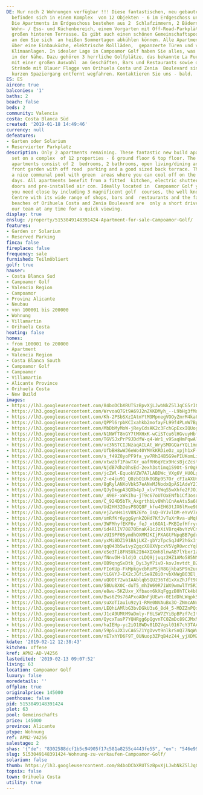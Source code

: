```yaml
---
DE: Nur noch 2 Wohnungen verfügbar !!! Diese fantastischen, neu gebauten Apartments
  befinden sich in einem Komplex  von 12 Objekten - 6 im Erdgeschoss und 6 im Obergeschoss.
  Die Apartments im Erdgeschoss bestehen aus 2  Schlafzimmern, 2 Bädern, einem offenen
  Wohn- / Ess- und Küchenbereich, einem Vorgarten mit Off-Road-Parkplätzen  und einer
  großen hinteren Terrasse. Es gibt auch einen schönen Gemeinschaftspool mit Grünflächen,
  an dem Sie sich  an heißen Sommertagen abkühlen können. Alle Apartments verfügen
  über eine Einbauküche, elektrische Rollläden,  gepanzerte Türen und vorinstallierte
  Klimaanlagen. In idealer Lage in Campoamor Golf haben Sie alles, was Sie  brauchen,
  in der Nähe. Dazu gehören 3 herrliche Golfplätze, das bekannte La Fuente Center
  mit einer großen Auswahl  an Geschäften, Bars und Restaurants sowie die berühmten
  Strände mit Blauer Flagge von Orihuela Costa und Zenia  Boulevard sind nur einen
  kurzen Spaziergang entfernt wegfahren. Kontaktieren Sie uns - bald.
ES: ES
aircon: true
balconies: '1'
baths: 2
beach: false
beds: 2
community: Valencia
costa: Costa Blanca Süd
created: '2019-01-18 14:49:46'
currency: null
defeatures:
- Garten oder Solarium
- Reservierter Parkplatz
description: Only 2 apartments remaining. These fantastic new build apartments are
  set on a complex  of 12 properties - 6 ground floor 6 top floor. The ground floor
  apartments consist of 2  bedrooms, 2 bathrooms, open living/dining and kitchen area,
  front garden with off road  parking and a good sized back terrace. There is also
  a nice communal pool with green  areas where you can cool off on the hot summer
  days. All apartments benefit from a fitted  kitchen, electric shutters, armoured
  doors and pre-installed air con. Ideally located in  Campoamor Golf you have everything
  you need close by including 3 magnificent golf  courses, the well known La Fuente
  Centre with its wide range of shops, bars and  restaurants and the famous blue flag
  beaches of Orihuela Costa and Zenia Boulevard are  only a short drive away. Contact
  our team at any time for a quick viewing.
display: true
enslug: /property/5153049148391424-Apartment-for-sale-Campoamor-Golf/
features:
- Garden or Solarium
- Reserved Parking
finca: false
fireplace: false
frequency: sale
furnished: Teilmöbliert
golf: true
hauser:
- Costa Blanca Sud
- Campoamor Golf
- Valencia Region
- Campoamor
- Provinz Alicante
- Neubau
- von 100001 bis 200000
- Wohnung
- Villamartin
- Orihuela Costa
heating: false
homes:
- from 100001 to 200000
- Apartment
- Valencia Region
- Costa Blanca South
- Campoamor Golf
- Campoamor
- Villamartin
- Alicante Province
- Orihuela Costa
- New Build
images:
- https://lh3.googleusercontent.com/84boDCbXRUTSzBpvXjLJwbNkZ5lJqCG5rIC1iXwZGU9svsDSa_TLYhBVT-kJPj2hXGgHN4aLL3J9Pae4JR0G=w640-rj-e30-l100
- https://lh3.googleusercontent.com/WrvoaQ7Gt9A69J2nZKKDMyh_--L9bHg3fMq_U-ZKMb99xvKCsVyh-Hp3xV9K15_AE9xlDw4LkaY7aGj08gMt=w640-rj-e30-l100
- https://lh3.googleusercontent.com/Kh-2PSbSXzIAtmYtM9MpnegVOOyZmrM4ka84wFY485jg_e_VZzZswHNveWKb9EY5OxyfEdpDt71iMHWClDAgmg=w640-rj-e30-l100
- https://lh3.googleusercontent.com/QPPl6rpbKCIxahkb2mofayFL99f4PLmW7BpfsdMyiz_rgIgA0aOtD3proZnHjTOf2o0D6HBKghyx3viVYZ6_=w640-rj-e30-l100
- https://lh3.googleusercontent.com/MbDbMyMoW-jReyCdsAK2c3FchGpExxIQUogldA7taw89ExuC4Z9H1X-0MsGsORr1Se4eRtvId4XS6lRO8HwJSA=w640-rj-e30-l100
- https://lh3.googleusercontent.com/N1NWfT8nGY7tMXHxK-wCiSTcu6lHGvuyHbfMT2rdbMC2B-gKasvzjTZWyp4t8rULdxyBYkBjJ7txXdG1Ygc2QQ=w640-rj-e30-l100
- https://lh3.googleusercontent.com/TGVSJxPrP9JDdfW-q4-Wr1_v9SaqHmPqwAlVmJzt3eWOndwK5kEcvNiiAvqy22xWOq__l_Rk0Q2PDVTtnZn6=w640-rj-e30-l100
- https://lh3.googleusercontent.com/vc3NSTCIJNzaqAILAt_WrySMOGQarYQL1mxstVT2f_bgY-ydRVFaAQtF4CMmPp_jagCoWDV-CVFySmYDJwCu=w640-rj-e30-l100
- https://lh3.googleusercontent.com/UfbBH8wWJ6eWo40YMYkKRDieOz_xpjh1xF-tkJhk0s8O-gBGXB0EHmgu5PPj1kciUgZAgntHabiVj0YVYV-0hA=w640-rj-e30-l100
- https://lh3.googleusercontent.com/s_f49Z8yoPF9fa_yw7RhI4B5G9ePIUKomLi6xSdBu661lpYZDTYb6SLj04hyKZPDqm4DAwNC6clgKsdfwo8Jjw=w640-rj-e30-l100
- https://lh3.googleusercontent.com/xtwzbf1PawTXr_uafRH6qYEx9HcsBjcZcstujZMseF8vLjC-K5THCkzkKvsx-SrED5r6ECqhCD2CsC6PAwOCMg=w640-rj-e30-l100
- https://lh3.googleusercontent.com/NjdB7dhz0hsEd-2exh3stimq1S9Ot-Sr0gKLCQN7STX4vAAbCTXd4P5neQn60ICnPLqC2C-LLDJ3Od72xd92=w640-rj-e30-l100
- https://lh3.googleusercontent.com/jcZWl-EquokVZW7A7LABDWc_VXg6V_HU0LgICMtDyO_gCWfh2dNNC_JdXQ74WC2UPxX_qDYUWslITszh5vkB=w640-rj-e30-l100
- https://lh3.googleusercontent.com/2-e4ju91_Q0zbO1Uk0GBp9S7Or_cFIaAXUmxjI_k1cl0WVGA_gEPZOgyoYmSKBZqJf_x7tpOrGbPsuumHGTL=w640-rj-e30-l100
- https://lh3.googleusercontent.com/8gRylANXoVbk57eANxMJNodxQpAS1AdeY2IBXVb_F20h1g1Jc10P8fb7_9lQpV0-9Ozn1M2A8w9E4SO337tKNQ=w640-rj-e30-l100
- https://lh3.googleusercontent.com/QJyDkgpA3QXb4pJ_xlv7tWqS5wXhfe2FJOJc4FW_i8Ijx1YbrgMKRT4pSxXWenVPvwizuu4WUQqsOZtoVlKUPA=w640-rj-e30-l100
- https://lh3.googleusercontent.com/_49BF-xWkIhu-jT9c67oUTOxENfb1Cf3osd8vOJ5luk_cQiWX6eFh8RIUMvP7HXcoIQSlaAszitp9JHlOsZN=w640-rj-e30-l100
- https://lh3.googleusercontent.com/C_924D5bTk_AxgrthbLv8WhlCnAeAts5a68r5WZ9ZgupoOGAKC4av5nHU7nrtueHbHboRlgUfeBf-K_RVrk4Uw=w640-rj-e30-l100
- https://lh3.googleusercontent.com/Ud2HH32OesP8OQ8F_kfu4EH63tJX6lMxe9LN4t_N8MTBd7sQYOQMxb4moF8MflaFbwo9JXfuWgQRmzrTo4HN=w640-rj-e30-l100
- https://lh3.googleusercontent.com/ejZwnHs1sV8NZ6Yo_IsQ-0YJvlDM-eYvV7A51x5WLd6tCXkynvDb3fWLQL6e-ngmYKsh8DVmT_lW5gjFgLdDKA=w640-rj-e30-l100
- https://lh3.googleusercontent.com/smRfKr6yggGynkZQHd7KfJvTuXrRva-uMqFov8lWjnN0EQnQo_emnCTO2ez62gZR9maekht0O9YsoIucbhdq=w640-rj-e30-l100
- https://lh3.googleusercontent.com/3WFMhyfEKF6v_feJ_xt6OA1-PKBIefHfryraMhObwzaKHYRoMsOJ6QB9onDlUS8AWbEPEe_Qboj16er-rWGbwA=w640-rj-e30-l100
- https://lh3.googleusercontent.com/id4RlIV7087ObnaK41cJzXiV8rq4bvYzVCmOhWlbMCTVevG_IovWx575-dnSQTCZpYTqd2YL8R0-0HykGkXQ=w640-rj-e30-l100
- https://lh3.googleusercontent.com/zUI9PF05ymdhOXMMJKIjPXAGtFNpqBB7gdrwIjmvfSK7cAadRX23XuOfKRKa7t9s0cF6ye8WYKhzNz3zh-dd=w640-rj-e30-l100
- https://lh3.googleusercontent.com/yxMi8DZ191BAjLKZ-gbYzTpcSqJdP2hGx3jb_1y1M_N06rtkusYRzKhNO-oVmPgN0yOCTgB48yNNbqwwepOZ=w640-rj-e30-l100
- https://lh3.googleusercontent.com/qq043b5wivyZgqcX88XVpcxV5VgR0wccYqODLoNGb3mgOEWY_Xdiw9KCIcOaLaORHTv_SanwFBrYpr1CbwKZ=w640-rj-e30-l100
- https://lh3.googleusercontent.com/eSe3Ti8FNSUk2I64XIXmh8lnwAB7lYbxr1a4SbzjKvGXZPsfrXI-ytfg2qU-cEjXV4DgB_MB5Q3VpFi_-_k3=w640-rj-e30-l100
- https://lh3.googleusercontent.com/fNnvOH-bldjO_cLDQ9jjuqz2HZ1AMo585NMOZwX-LvlndXn3RRZPIZUHs9d9jcp54i6_I6iVbZ4wHpYit6rC-g=w640-rj-e30-l100
- https://lh3.googleusercontent.com/OB9qngSxDtk_Dyi3yM7ivD-kovJnvtdt_BZyzdbbHSOJCUtxBRuIsqjUhwOV3K2wCDEGiK70b-ArK4GpmneWzw=w640-rj-e30-l100
- https://lh3.googleusercontent.com/FIoKUp-FkMpkgvcbRoPSjR8GjkbaSP9n2uqCpMDrp3W7QSkt5eWxgw3pOfpSMYthvoH7qvPprWfPV7n-Doob=w640-rj-e30-l100
- https://lh3.googleusercontent.com/tLGVYJ-EX2cJGfiSe9Z8i0rvbXNWgBO3El_S4ADN_ZbXUw8nTVYNFMqdRgCuaJFLyWTcl6Y_qBbbW6BaDQ6n=w640-rj-e30-l100
- https://lh3.googleusercontent.com/uQODt72waIAAblqbSQU236Td1xXxZhJft90f-uEcNJLzdYNImuJ275AfQKZthoRTM4acqEz8Z3xGVGnPQm8=w640-rj-e30-l100
- https://lh3.googleusercontent.com/5BUu8X0C-duT5_mhIW69R7iWX9wmwlTY5RIX6QQkGn6-YJ20Y_Y7k9svb_7uccpCc4ymHgNO6OMoMHS0Z8qD=w640-rj-e30-l100
- https://lh3.googleusercontent.com/e8wu-5KZUxv_Xfbaon6kXqFggzB0hTCk4bbT2ieCVTz54oT4FzxFfyVPuVeCV5hEQsWAHYbaw9h2Gmcto14=w640-rj-e30-l100
- https://lh3.googleusercontent.com/Bws6Z9s76APxoADnFjUEwn-0E1dDhLWqpk5smoXPgyYym_f2fUfo6r0uMiOCtEqwPzb2DYnX5nbNIb2pM_59=w640-rj-e30-l100
- https://lh3.googleusercontent.com/suXoTIauiu9zy1-RMe0NVAuBx3O-ZNmcANreVTEsiSZOviuOPmEyjkpWAeGzyhprVe45rSOvuP9LBRwfrr_h=w640-rj-e30-l100
- https://lh3.googleusercontent.com/LEQhiAMlbG3bvDGkU3s6_8d4_5-MDZZnPQxr_482Q1MSIswCmWcz8iX_pO4_gD8eTb6V8m5bEb16dtyM_qY=w640-rj-e30-l100
- https://lh3.googleusercontent.com/J1cA9UMtM9aDmly-F6LSW7ZYiBpBPzf7cIttE0fbOd6B38464HTGgP0qU2wOGE-LTlnPsF0I3a1a4rXph7g=w640-rj-e30-l100
- https://lh3.googleusercontent.com/QycxTasP7YQHRgg6pQgvnTC0ZmDc89CJMxMoiEMIE9h-g410kYoKauGeaq8DYe0JqmjvY7CIMqpBGwPxYCVT=w640-rj-e30-l100
- https://lh3.googleusercontent.com/haIEHp-yc2iO18WDv81D2Vgsl0167cY3TAAIqlqTQv1fIi0l42kka8y34LAMB7_NKrP0_81nUNo1FqTa-_Kl=w640-rj-e30-l100
- https://lh3.googleusercontent.com/59p5uJX1vCA65Z1YgDvvt9nlkrSnQ77NqWoOf4M2_X36xkZvM9Wfm6frVfqkxAUFHivIrPoqpltH5OdEzdnN=w640-rj-e30-l100
- https://lh3.googleusercontent.com/nE7xhYD6F9T_0UNuop3ZPqB4zZ44_yjXDMZzeWK6vk9Rx7BlIQyI8-6UvIcJNEPlE8ewjZlEY9nARbiUIMXK=w640-rj-e30-l100
kdate: '2019-02-12 12:38:43'
kitchen: offene
kref: APN2-AD-V4256
lastedited: '2019-02-13 09:07:52'
living: 63
location: Campoamor Golf
luxury: false
moredetails: ''
offplan: true
originalprice: 145000
penthouse: false
pid: 5153049148391424
plot: 63
pool: Gemeinschafts
price: 145000
province: Alicante
ptype: Wohnung
ref: APN2-V4256
salestage: 2
shas: '{"de": "8302588dcf1b5c94905f17c581a8255c4443fe55", "en": "546e99e75179fe745c89aeb83fd53c563d20e111"}'
slug: 5153049148391424-Wohnung-zu-verkaufen-Campoamor-Golf/
solarium: false
thumb: https://lh3.googleusercontent.com/84boDCbXRUTSzBpvXjLJwbNkZ5lJqCG5rIC1iXwZGU9svsDSa_TLYhBVT-kJPj2hXGgHN4aLL3J9Pae4JR0G=w400-h240-n-rj-e30-l100
topsix: false
town: Orihuela Costa
utility: true
---
```

